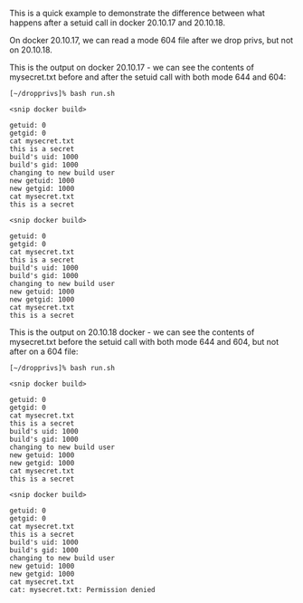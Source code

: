 This is a quick example to demonstrate the difference between what happens after a setuid call in docker 20.10.17 and 20.10.18.

On docker 20.10.17, we can read a mode 604 file after we drop privs, but not on 20.10.18.

This is the output on docker 20.10.17 - we can see the contents of mysecret.txt before and after the setuid call with both mode 644 and 604:
```
[~/dropprivs]% bash run.sh 

<snip docker build> 

getuid: 0
getgid: 0
cat mysecret.txt
this is a secret
build's uid: 1000
build's gid: 1000
changing to new build user
new getuid: 1000
new getgid: 1000
cat mysecret.txt
this is a secret

<snip docker build> 

getuid: 0
getgid: 0
cat mysecret.txt
this is a secret
build's uid: 1000
build's gid: 1000
changing to new build user
new getuid: 1000
new getgid: 1000
cat mysecret.txt
this is a secret
```

This is the output on 20.10.18 docker - we can see the contents of mysecret.txt before the setuid call with both mode 644 and 604, but not after on a 604 file:
```
[~/dropprivs]% bash run.sh 

<snip docker build> 

getuid: 0
getgid: 0
cat mysecret.txt
this is a secret
build's uid: 1000
build's gid: 1000
changing to new build user
new getuid: 1000
new getgid: 1000
cat mysecret.txt
this is a secret

<snip docker build> 

getuid: 0
getgid: 0
cat mysecret.txt
this is a secret
build's uid: 1000
build's gid: 1000
changing to new build user
new getuid: 1000
new getgid: 1000
cat mysecret.txt
cat: mysecret.txt: Permission denied
```

